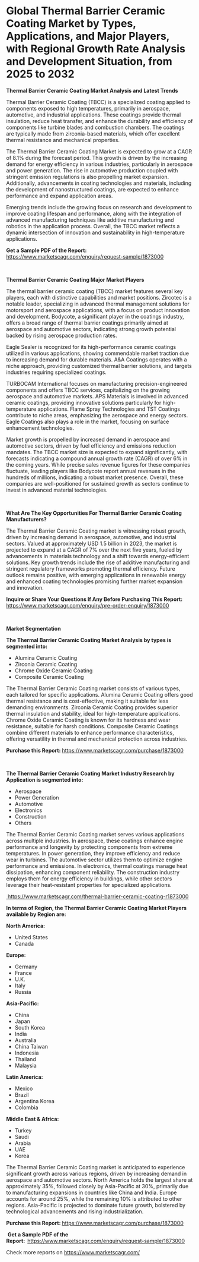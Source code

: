 <p><h1>Global Thermal Barrier Ceramic Coating Market by Types, Applications, and Major Players, with Regional Growth Rate Analysis and Development Situation, from 2025 to 2032</h1></p><p><strong>Thermal Barrier Ceramic Coating Market Analysis and Latest Trends</strong></p>
<p><p>Thermal Barrier Ceramic Coating (TBCC) is a specialized coating applied to components exposed to high temperatures, primarily in aerospace, automotive, and industrial applications. These coatings provide thermal insulation, reduce heat transfer, and enhance the durability and efficiency of components like turbine blades and combustion chambers. The coatings are typically made from zirconia-based materials, which offer excellent thermal resistance and mechanical properties.</p><p>The Thermal Barrier Ceramic Coating Market is expected to grow at a CAGR of 8.1% during the forecast period. This growth is driven by the increasing demand for energy efficiency in various industries, particularly in aerospace and power generation. The rise in automotive production coupled with stringent emission regulations is also propelling market expansion. Additionally, advancements in coating technologies and materials, including the development of nanostructured coatings, are expected to enhance performance and expand application areas.</p><p>Emerging trends include the growing focus on research and development to improve coating lifespan and performance, along with the integration of advanced manufacturing techniques like additive manufacturing and robotics in the application process. Overall, the TBCC market reflects a dynamic intersection of innovation and sustainability in high-temperature applications.</p></p>
<p><strong>Get a Sample PDF of the Report:&nbsp;</strong> <a href="https://www.marketscagr.com/enquiry/request-sample/1873000?utm_campaign=2467&utm_medium=2&utm_source=Github&utm_content=ia&utm_term=31032025&utm_id=thermal-barrier-ceramic-coating">https://www.marketscagr.com/enquiry/request-sample/1873000</a></p>
<p>&nbsp;</p>
<p><strong>Thermal Barrier Ceramic Coating Major Market Players</strong></p>
<p><p>The thermal barrier ceramic coating (TBCC) market features several key players, each with distinctive capabilities and market positions. Zircotec is a notable leader, specializing in advanced thermal management solutions for motorsport and aerospace applications, with a focus on product innovation and development. Bodycote, a significant player in the coatings industry, offers a broad range of thermal barrier coatings primarily aimed at aerospace and automotive sectors, indicating strong growth potential backed by rising aerospace production rates.</p><p>Eagle Sealer is recognized for its high-performance ceramic coatings utilized in various applications, showing commendable market traction due to increasing demand for durable materials. A&A Coatings operates with a niche approach, providing customized thermal barrier solutions, and targets industries requiring specialized coatings.</p><p>TURBOCAM International focuses on manufacturing precision-engineered components and offers TBCC services, capitalizing on the growing aerospace and automotive markets. APS Materials is involved in advanced ceramic coatings, providing innovative solutions particularly for high-temperature applications. Flame Spray Technologies and TST Coatings contribute to niche areas, emphasizing the aerospace and energy sectors. Eagle Coatings also plays a role in the market, focusing on surface enhancement technologies.</p><p>Market growth is propelled by increased demand in aerospace and automotive sectors, driven by fuel efficiency and emissions reduction mandates. The TBCC market size is expected to expand significantly, with forecasts indicating a compound annual growth rate (CAGR) of over 6% in the coming years. While precise sales revenue figures for these companies fluctuate, leading players like Bodycote report annual revenues in the hundreds of millions, indicating a robust market presence. Overall, these companies are well-positioned for sustained growth as sectors continue to invest in advanced material technologies.</p></p>
<p>&nbsp;</p>
<p><strong>What Are The Key Opportunities For Thermal Barrier Ceramic Coating Manufacturers?</strong></p>
<p><p>The Thermal Barrier Ceramic Coating market is witnessing robust growth, driven by increasing demand in aerospace, automotive, and industrial sectors. Valued at approximately USD 1.5 billion in 2023, the market is projected to expand at a CAGR of 7% over the next five years, fueled by advancements in materials technology and a shift towards energy-efficient solutions. Key growth trends include the rise of additive manufacturing and stringent regulatory frameworks promoting thermal efficiency. Future outlook remains positive, with emerging applications in renewable energy and enhanced coating technologies promising further market expansion and innovation.</p></p>
<p><strong>Inquire or Share Your Questions If Any Before Purchasing This Report:</strong> <a href="https://www.marketscagr.com/enquiry/pre-order-enquiry/1873000?utm_campaign=2467&utm_medium=2&utm_source=Github&utm_content=ia&utm_term=31032025&utm_id=thermal-barrier-ceramic-coating">https://www.marketscagr.com/enquiry/pre-order-enquiry/1873000</a></p>
<p>&nbsp;</p>
<p><strong>Market Segmentation</strong></p>
<p><strong>The Thermal Barrier Ceramic Coating Market Analysis by types is segmented into:</strong></p>
<p><ul><li>Alumina Ceramic Coating</li><li>Zirconia Ceramic Coating</li><li>Chrome Oxide Ceramic Coating</li><li>Composite Ceramic Coating</li></ul></p>
<p><p>The Thermal Barrier Ceramic Coating market consists of various types, each tailored for specific applications. Alumina Ceramic Coating offers good thermal resistance and is cost-effective, making it suitable for less demanding environments. Zirconia Ceramic Coating provides superior thermal insulation and stability, ideal for high-temperature applications. Chrome Oxide Ceramic Coating is known for its hardness and wear resistance, suitable for harsh conditions. Composite Ceramic Coatings combine different materials to enhance performance characteristics, offering versatility in thermal and mechanical protection across industries.</p></p>
<p><strong>Purchase this Report:&nbsp;</strong><a href="https://www.marketscagr.com/purchase/1873000?utm_campaign=2467&utm_medium=2&utm_source=Github&utm_content=ia&utm_term=31032025&utm_id=thermal-barrier-ceramic-coating">https://www.marketscagr.com/purchase/1873000</a></p>
<p>&nbsp;</p>
<p><strong>The Thermal Barrier Ceramic Coating Market Industry Research by Application is segmented into:</strong></p>
<p><ul><li>Aerospace</li><li>Power Generation</li><li>Automotive</li><li>Electronics</li><li>Construction</li><li>Others</li></ul></p>
<p><p>The Thermal Barrier Ceramic Coating market serves various applications across multiple industries. In aerospace, these coatings enhance engine performance and longevity by protecting components from extreme temperatures. In power generation, they improve efficiency and reduce wear in turbines. The automotive sector utilizes them to optimize engine performance and emissions. In electronics, thermal coatings manage heat dissipation, enhancing component reliability. The construction industry employs them for energy efficiency in buildings, while other sectors leverage their heat-resistant properties for specialized applications.</p></p>
<p><a href="https://www.marketscagr.com/thermal-barrier-ceramic-coating-r1873000?utm_campaign=2467&utm_medium=2&utm_source=Github&utm_content=ia&utm_term=31032025&utm_id=thermal-barrier-ceramic-coating">&nbsp;https://www.marketscagr.com/thermal-barrier-ceramic-coating-r1873000</a></p>
<p><strong>In terms of Region, the Thermal Barrier Ceramic Coating Market Players available by Region are:</strong></p>
<p>
    <p> <strong> North America: </strong>
        <ul>
            <li>United States</li>
            <li>Canada</li>
        </ul>
        </p> 
    <p> <strong> Europe: </strong>
        <ul>
            <li>Germany</li>
            <li>France</li>
            <li>U.K.</li>
            <li>Italy</li>
            <li>Russia</li>
        </ul>
        </p> 
    <p> <strong> Asia-Pacific: </strong>
        <ul>
            <li>China</li>
            <li>Japan</li>
            <li>South Korea</li>
            <li>India</li>
            <li>Australia</li>
            <li>China Taiwan</li>
            <li>Indonesia</li>
            <li>Thailand</li>
            <li>Malaysia</li>
        </ul>
        </p> 
    <p> <strong> Latin America: </strong>
        <ul>
            <li>Mexico</li>
            <li>Brazil</li>
            <li>Argentina Korea</li>
            <li>Colombia</li>
        </ul>
        </p> 
    <p> <strong> Middle East & Africa: </strong>
        <ul>
            <li>Turkey</li>
            <li>Saudi</li>
            <li>Arabia</li>
            <li>UAE</li>
            <li>Korea</li>
        </ul>
    </p>
    </p>
<p><p>The Thermal Barrier Ceramic Coating market is anticipated to experience significant growth across various regions, driven by increasing demand in aerospace and automotive sectors. North America holds the largest share at approximately 35%, followed closely by Asia-Pacific at 30%, primarily due to manufacturing expansions in countries like China and India. Europe accounts for around 25%, while the remaining 10% is attributed to other regions. Asia-Pacific is projected to dominate future growth, bolstered by technological advancements and rising industrialization.</p></p>
<p><strong>Purchase this Report: </strong><a href="https://www.marketscagr.com/purchase/1873000?utm_campaign=2467&utm_medium=2&utm_source=Github&utm_content=ia&utm_term=31032025&utm_id=thermal-barrier-ceramic-coating">https://www.marketscagr.com/purchase/1873000</a></p>
<p>&nbsp;<strong>Get a Sample PDF of the Report:&nbsp;&nbsp;</strong><a href="https://www.marketscagr.com/enquiry/request-sample/1873000?utm_campaign=2467&utm_medium=2&utm_source=Github&utm_content=ia&utm_term=31032025&utm_id=thermal-barrier-ceramic-coating">https://www.marketscagr.com/enquiry/request-sample/1873000</a></p>
<p><strong></strong></p>
<p>Check more reports on <a href="https://www.marketscagr.com/?utm_campaign=2467&utm_medium=2&utm_source=Github&utm_content=ia&utm_term=31032025&utm_id=thermal-barrier-ceramic-coating">https://www.marketscagr.com/</a></p>